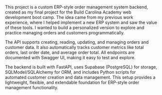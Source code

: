 This project is a custom ERP-style order management system backend, created as my final project for the Build Carolina Academy web development boot camp. The idea came from my previous work experience, where I helped implement a new ERP system and saw the value of these tools. I wanted to build a personalized version to explore and practice managing orders and customers programmatically.

The API supports creating, reading, updating, and managing orders and customer data. It also automatically tracks customer metrics like total orders, last order date, and average order total. All endpoints are documented with Swagger UI, making it easy to test and explore.

The backend is built with FastAPI, uses Supabase (PostgreSQL) for storage, SQLModel/SQLAlchemy for ORM, and includes Python scripts for automated customer creation and data management. This setup provides a lightweight, flexible, and extendable foundation for ERP-style order management functionality.